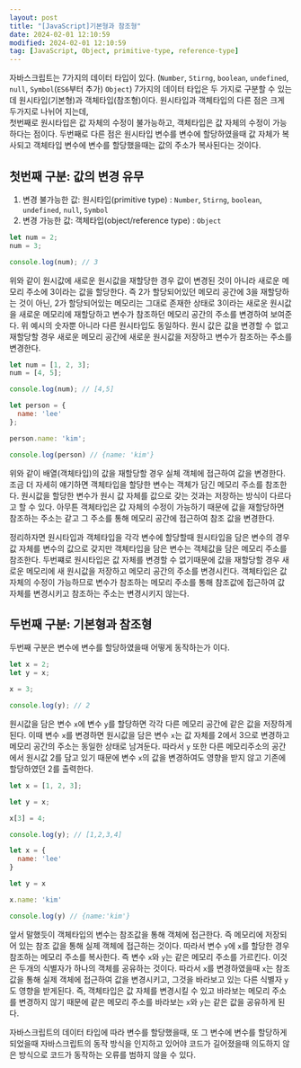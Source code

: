 ```yaml
---
layout: post
title: "[JavaScript]기본형과 참조형"
date: 2024-02-01 12:10:59
modified: 2024-02-01 12:10:59
tag: [JavaScript, Object, primitive-type, reference-type]
---
```


자바스크립트는 7가지의 데이터 타입이 있다. (`Number`, `Stirng`, `boolean`, `undefined`, `null`, `Symbol`(`ES6`부터 추가) `Object`)
7가지의 데이터 타입은 두 가지로 구분할 수 있는데 원시타입(기본형)과 객체타입(참조형)이다. 원시타입과 객체타입의 다른 점은 크게 두가지로 나뉘어 지는데,<br>
첫번째로 원시타입은 값 자체의 수정이 불가능하고, 객체타입은 값 자체의 수정이 가능하다는 점이다. 두번째로 다른 점은 원시타입 변수를 변수에 할당하였을때 값 자체가 복사되고 객체타입 변수에 변수를 할당했을때는 값의 주소가 복사된다는 것이다.

## 첫번째 구분: 값의 변경 유무

1. 변경 불가능한 값: 원시타입(primitive type) : `Number`, `Stirng`, `boolean`, `undefined`, `null`, `Symbol` <br>
2. 변경 가능한 값: 객체타입(object/reference type) : `Object`

```javascript
let num = 2;
num = 3;

console.log(num); // 3
```

위와 같이 원시값에 새로운 원시값을 재할당한 경우 값이 변경된 것이 아니라 새로운 메모리 주소에 3이라는 값을 할당한다. 즉 2가 할당되어있던 메모리 공간에 3을 재할당하는 것이 아닌, 2가 할당되어있는 메모리는 그대로 존재한 상태로 3이라는 새로운 원시값을 새로운 메모리에 재할당하고 변수가 참조하던 메모리 공간의 주소를 변경하여 보여준다.
위 예시의 숫자뿐 아니라 다른 원시타입도 동일하다. 원시 값은 값을 변경할 수 없고 재할당할 경우 새로운 메모리 공간에 새로운 원시값을 저장하고 변수가 참조하는 주소를 변경한다.

```javascript
let num = [1, 2, 3];
num = [4, 5];

console.log(num); // [4,5]
```

```javascript
let person = {
  name: 'lee'
};

person.name: 'kim';

console.log(person) // {name: 'kim'}
```

위와 같이 배열(객체타입)의 값을 재할당할 경우 실체 객체에 접근하여 값을 변경한다. 조금 더 자세히 얘기하면 객체타입을 할당한 변수는 객체가 담긴 메모리 주소를 참조한다. 원시값을 할당한 변수가 원시 값 자체를 값으로 갖는 것과는 저장하는 방식이 다르다고 할 수 있다. 아무튼 객체타입은 값 자체의 수정이 가능하기 때문에 값을 재할당하면 참조하는 주소는 같고 그 주소를 통해 메모리 공간에 접근하여 참조 값을 변경한다.

정리하자면 원시타입과 객체타입을 각각 변수에 할당할때 원시타입을 담은 변수의 경우 값 자체를 변수의 값으로 갖지만 객체타입을 담은 변수는 객체값을 담은 메모리 주소를 참조한다.
두번쨰로 원시타입은 값 자체를 변경할 수 없기때문에 값을 재할당할 경우 새로운 메모리에 새 원시값을 저장하고 메모리 공간의 주소를 변경시킨다. 객체타입은 값 자체의 수정이 가능하므로 변수가 참조하는 메모리 주소를 통해 참조값에 접근하여 값 자체를 변경시키고 참조하는 주소는 변경시키지 않는다.

## 두번째 구분: 기본형과 참조형

두번째 구분은 변수에 변수를 할당하였을때 어떻게 동작하는가 이다.

```javascript
let x = 2;
let y = x;

x = 3;

console.log(y); // 2
```

원시값을 담은 변수 `x`에 변수 `y`를 할당하면 각각 다른 메모리 공간에 같은 값을 저장하게 된다. 이때 변수 `x`를 변경하면 원시값을 담은 변수 `x`는 값 자체를 2에서 3으로 변경하고 메모리 공간의 주소는 동일한 상태로 남겨둔다. 따라서 `y` 또한 다른 메모리주소의 공간에서 원시값 2를 담고 있기 때문에 변수 `x`의 값을 변경하여도 영향을 받지 않고 기존에 할당하였던 2를 출력한다.

```javascript
let x = [1, 2, 3];

let y = x;

x[3] = 4;

console.log(y); // [1,2,3,4]
```

```javascript
let x = {
  name: 'lee'
}

let y = x

x.name: 'kim'

console.log(y) // {name:'kim'}
```

앞서 말했듯이 객체타입의 변수는 참조값을 통해 객체에 접근한다. 즉 메모리에 저장되어 있는 참조 값을 통해 실제 객체에 접근하는 것이다. 따라서 변수 `y`에 `x`를 할당한 경우 참조하는 메모리 주소를 복사한다. 즉 변수 `x`와 `y`는 같은 메모리 주소를 가르킨다. 이것은 두개의 식별자가 하나의 객체를 공유하는 것이다. 따라서 `x`를 변경하였을때 `x`는 참조값을 통해 실제 객체에 접근하여 값을 변경시키고, 그것을 바라보고 있는 다른 식별자 `y`도 영향을 받게된다. 즉, 객체타입은 값 자체를 변경시킬 수 있고 바라보는 메모리 주소를 변경하지 않기 때문에 같은 메모리 주소를 바라보는 `x`와 `y`는 같은 값을 공유하게 된다.

자바스크립트의 데이터 타입에 따라 변수를 할당했을때, 또 그 변수에 변수를 할당하게 되었을때 자바스크립트의 동작 방식을 인지하고 있어야 코드가 길어졌을때 의도하지 않은 방식으로 코드가 동작하는 오류를 범하지 않을 수 있다.
